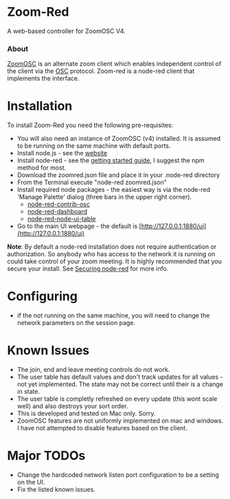 Zoom-Red
=======

A web-based controller for ZoomOSC V4. 

### About

[ZoomOSC](https://www.liminalet.com/zoomosc) is an alternate zoom client which enables independent control of the client via the [OSC](https://en.wikipedia.org/wiki/Open_Sound_Control) protocol. Zoom-red is a node-red client that implements the interface.

# Installation

To install Zoom-Red you need the following pre-requisites:
 * You will also need an instance of ZoomOSC (v4) installed. It is assumed to be running on the same machine with default ports.
 * Install node.js - see the [website](https://nodejs.org/en/download/)
 * Install node-red - see the [getting started guide](https://nodered.org/docs/getting-started/), I suggest the npm method for most.
 * Download the zoomred.json file and place it in your .node-red directory  
 * From the Terminal execute "node-red zoomred.json" 
 * Install required node packages - the easiest way is via the node-red 'Manage Palette' dialog (three bars in the upper right corner).
     + [node-red-contrib-osc](https://flows.nodered.org/node/node-red-contrib-osc)
     + [node-red-dashboard](https://flows.nodered.org/node/node-red-dashboard)
     + [node-red-node-ui-table](https://flows.nodered.org/node/node-red-node-ui-table)
 * Go to the main UI webpage - the default is [http://127.0.0.1:1880/ui](http://127.0.0.1:1880/ui)
 
**Note**: By default a node-red installation does not require authentication or authorization. So anybody who has access to the network it is running on could take control of your zoom meeting. It is highly recommended that you secure your install. See [Securing node-red](https://nodered.org/docs/user-guide/runtime/securing-node-red) for more info. 

# Configuring

* if the not running on the same machine, you will need to change the network parameters on the session page.

# Known Issues

* The join, end and leave meeting controls do not work.
* The user table has default values and don't track updates for all values - not yet implemented. The state may not be correct until their is a change in state.
* The user table is completly refreshed on every update (this wont scale well) and also destroys your sort order.
* This is developed and tested on Mac only. Sorry. 
* ZoomOSC features are not uniformly implemented on mac and windows. I have not attempted to disable features based on the client.

# Major TODOs

* Change the hardcoded network listen port configuration to be a setting on the UI.
* Fix the listed known issues.
